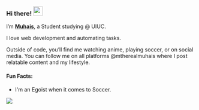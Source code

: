 ### Hi there! <img src="https://emojis.slackmojis.com/emojis/images/1536351075/4594/blob-wave.gif" width="25"/>

I’m [**Muhais**](https://muhais.org), a Student studying  @ UIUC.

I love web development and automating tasks.

Outside of code, you’ll find me watching anime, playing soccer, or on social media. You can follow me on all platforms @mtherealmuhais where I post relatable content and my lifestyle.
#### Fun Facts:

* I'm an Egoist when it comes to Soccer.


 <a href="https://github.com/anuraghazra/github-readme-stats"><img align="center" src="https://github-readme-stats.vercel.app/api/top-langs/?username=MONNK-CODE&theme=github_dark&layout=compact&hide_border=true" /></a>




